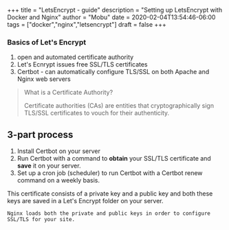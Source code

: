 +++
title = "LetsEncrypt - guide"
description = "Setting up LetsEncrypt with Docker and Nginx"
author = "Mobu"
date = 2020-02-04T13:54:46-06:00
tags = ["docker","nginx","letsencrypt"]
draft = false
+++
### Basics of Let's Encrypt
1. open and automated certificate authority
2. Let's Ecnrypt issues free SSL/TLS certificates
3. Certbot - can automatically configure TLS/SSL on both Apache and Nginx web servers
> What is a Certificate Authority?
>
> Certificate authorities (CAs) are entities that cryptographically sign TLS/SSL certificates to vouch for their authenticity.
## 3-part process
1. Install Certbot on your server
2. Run Certbot with a command to **obtain** your SSL/TLS certificate and **save** it on your server.
3. Set up a cron job (scheduler) to run Certbot with a Certbot renew command on a weekly basis.

This certificate consists of a private key and a public key and both these keys are saved in a Let's Encrypt folder on your server.
```
Nginx loads both the private and public keys in order to configure SSL/TLS for your site.
```